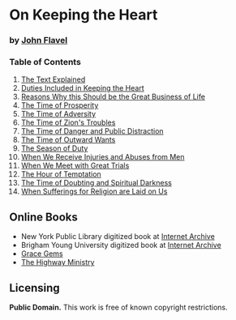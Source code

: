 # On Keeping the Heart

### by [John Flavel](https://en.wikipedia.org/wiki/John_Flavel)

### Table of Contents

1. [The Text Explained](https://github.com/AgapePress/keeping-the-heart/blob/master/eng-text/chapter_01.md)
2. [Duties Included in Keeping the Heart](https://github.com/AgapePress/keeping-the-heart/blob/master/eng-text/chapter_02.md)
3. [Reasons Why this Should be the Great Business of Life](https://github.com/AgapePress/keeping-the-heart/blob/master/eng-text/chapter_03.md)
4. [The Time of Prosperity](https://github.com/AgapePress/keeping-the-heart/blob/master/eng-text/chapter_04.md)
5. [The Time of Adversity](https://github.com/AgapePress/keeping-the-heart/blob/master/eng-text/chapter_05.md)
6. [The Time of Zion's Troubles](https://github.com/AgapePress/keeping-the-heart/blob/master/eng-text/chapter_06.md)
7. [The Time of Danger and Public Distraction](https://github.com/AgapePress/keeping-the-heart/blob/master/eng-text/chapter_07.md)
8. [The Time of Outward Wants](https://github.com/AgapePress/keeping-the-heart/blob/master/eng-text/chapter_08.md)
9. [The Season of Duty](https://github.com/AgapePress/keeping-the-heart/blob/master/eng-text/chapter_09.md)
10. [When We Receive Injuries and Abuses from Men](https://github.com/AgapePress/keeping-the-heart/blob/master/eng-text/chapter_10.md)
11. [When We Meet with Great Trials](https://github.com/AgapePress/keeping-the-heart/blob/master/eng-text/chapter_11.md)
12. [The Hour of Temptation](https://github.com/AgapePress/keeping-the-heart/blob/master/eng-text/chapter_12.md)
13. [The Time of Doubting and Spiritual Darkness](https://github.com/AgapePress/keeping-the-heart/blob/master/eng-text/chapter_13.md)
14. [When Sufferings for Religion are Laid on Us](https://github.com/AgapePress/keeping-the-heart/blob/master/eng-text/chapter_14.md)

## Online Books

* New York Public Library digitized book at [Internet Archive](https://archive.org/details/treatiseonkeepin00flav)
* Brigham Young University digitized book at [Internet Archive](https://archive.org/details/treatiseonkeepin1840flav)
* [Grace Gems](http://gracegems.org/27/keeping_the_heart.htm)
* [The Highway Ministry](http://www.the-highway.com/heart_TOC.html)

## Licensing

**Public Domain.** This work is free of known copyright restrictions.